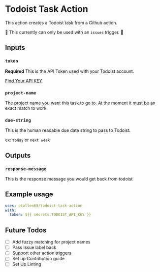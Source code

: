 
# Todoist Task Action

This action creates a Todoist task from a Github action.

🚨 This currently can only be used with an `issues` trigger. 🚨

## Inputs

### `token`

**Required** This is the API Token used with your Todoist account.

[Find Your API KEY](https://todoist.com/Users/viewPrefs?page=integrations)

### `project-name`

The project name you want this task to go to. At the moment it must be an exact match to work.

### `due-string`

This is the human readable due date string to pass to Todoist.

ex: `today` or `next week`

## Outputs

### `response-message`

This is the response message you would get back from todoist

## Example usage

```yml
uses: ptallen63/todoist-task-action
with:
  token: ${{ secrets.TODOIST_API_KEY }}
```


## Future Todos

- [ ] Add fuzzy matching for project names
- [ ] Pass Issue label back
- [ ] Support other action triggers
- [ ] Set up Contribution guide
- [ ] Set Up Linting
